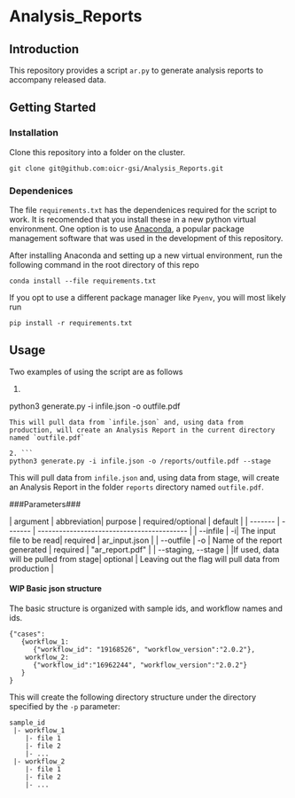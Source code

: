 # Analysis_Reports

## Introduction ##
This repository provides a script `ar.py` to generate analysis reports to accompany released data.


## Getting Started ##

### Installation ###

Clone this repository into a folder on the cluster.
```
git clone git@github.com:oicr-gsi/Analysis_Reports.git
```

### Dependenices ###

The file `requirements.txt` has the dependenices required for the script to work. It is recomended that you install these in a new python virtual environment. One option is to use [Anaconda](https://www.anaconda.com/), a popular package management software that was used in the development of this repository. 

After installing Anaconda and setting up a new virtual environment, run the following command in the root directory of this repo
```
conda install --file requirements.txt
```

If you opt to use a different package manager like `Pyenv`, you will most likely run 
```
pip install -r requirements.txt
```

## Usage ##

Two examples of using the script are as follows

1. ```
python3 generate.py -i infile.json -o outfile.pdf
```
This will pull data from `infile.json` and, using data from production, will create an Analysis Report in the current directory named `outfile.pdf`

2. ```
python3 generate.py -i infile.json -o /reports/outfile.pdf --stage
```
This will pull data from `infile.json` and, using data from stage, will create an Analysis Report in the folder `reports` directory named `outfile.pdf`.


###Parameters###

| argument | abbreviation| purpose | required/optional | default                                   |
| ------- | ------- | ------------------------------------------ |
| --infile | -i| The input file to be read| required | ar_input.json |
| --outfile | -o | Name of the report generated | required | "ar_report.pdf"  |
| --staging, --stage | |If used, data will be pulled from stage| optional | Leaving out the flag will pull data from production |



#### WIP Basic json structure ####

The basic structure is organized with sample ids, and workflow names and ids.

```
{"cases":
   {workflow_1:
      {"workflow_id": "19168526", "workflow_version":"2.0.2"},
    workflow_2:
      {"workflow_id":"16962244", "workflow_version":"2.0.2"}
   }
}
```

This will create the following directory structure under the directory specified by the `-p` parameter:

```
sample_id
 |- workflow_1
    |- file 1
    |- file 2
    |- ...
 |- workflow_2
    |- file 1
    |- file 2
    |- ...
```

